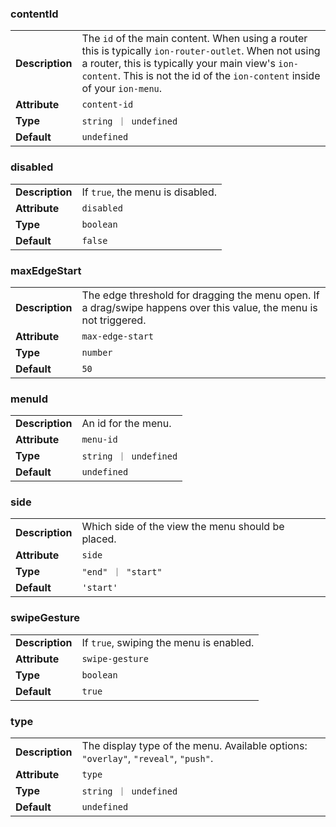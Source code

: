 

### contentId 

| | |
| --- | --- |
| **Description** | The `id` of the main content. When using a router this is typically `ion-router-outlet`. When not using a router, this is typically your main view's `ion-content`. This is not the id of the `ion-content` inside of your `ion-menu`. |
| **Attribute** | `content-id` |
| **Type** | `string ｜ undefined` |
| **Default** | `undefined` |



### disabled 

| | |
| --- | --- |
| **Description** | If `true`, the menu is disabled. |
| **Attribute** | `disabled` |
| **Type** | `boolean` |
| **Default** | `false` |



### maxEdgeStart 

| | |
| --- | --- |
| **Description** | The edge threshold for dragging the menu open. If a drag/swipe happens over this value, the menu is not triggered. |
| **Attribute** | `max-edge-start` |
| **Type** | `number` |
| **Default** | `50` |



### menuId 

| | |
| --- | --- |
| **Description** | An id for the menu. |
| **Attribute** | `menu-id` |
| **Type** | `string ｜ undefined` |
| **Default** | `undefined` |



### side 

| | |
| --- | --- |
| **Description** | Which side of the view the menu should be placed. |
| **Attribute** | `side` |
| **Type** | `"end" ｜ "start"` |
| **Default** | `'start'` |



### swipeGesture 

| | |
| --- | --- |
| **Description** | If `true`, swiping the menu is enabled. |
| **Attribute** | `swipe-gesture` |
| **Type** | `boolean` |
| **Default** | `true` |



### type 

| | |
| --- | --- |
| **Description** | The display type of the menu. Available options: `"overlay"`, `"reveal"`, `"push"`. |
| **Attribute** | `type` |
| **Type** | `string ｜ undefined` |
| **Default** | `undefined` |

